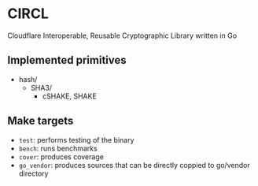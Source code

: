 # CIRCL

Cloudflare Interoperable, Reusable Cryptographic Library written in Go

## Implemented primitives
* hash/
    - SHA3/
        * cSHAKE, SHAKE
    
## Make targets

* ``test``: performs testing of the binary
* ``bench``: runs benchmarks
* ``cover``: produces coverage
* ``go_vendor``: produces sources that can be directly coppied to go/vendor directory
